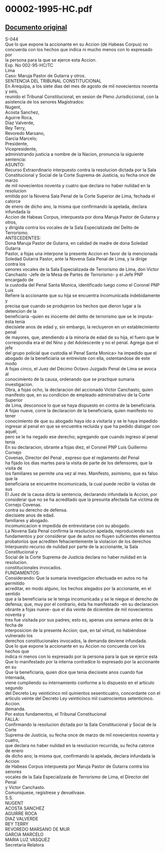 
00002-1995-HC.pdf
=================
  
[Documento original](https://tc.gob.pe/jurisprudencia/1996/00002-1995-HC.pdf)  
---  
S-044  
Que lo que expone la accionante en su Accion (de Habeas Corpus) no  
concuerda con los hechos que indica ni mucho menos con lo expresado por  
la persona para la que se ejerce esta Accion.  
Exp. No 002-95-HC/TC  
Lima  
Caso: Maruja Pastor de Gutarra y otros.  
SENTENCIA DEL TRIBUNAL CONSTITUCIONAL  
En Arequipa, a los siete dias del mes de agosto de mil novecientos noventa y seis,  
reunido el Tribunal Constitucional, en sesion de Pleno Jurisdiccional, con la  
asistencia de los senores Magistrados:  
Nugent,  
Acosta Sanchez,  
Aguirre Roca,  
Diaz Valverde,  
Rey Terry,  
Revoredo Marsano,  
Garcia Marcelo;  
Presidente,  
Vicepresidente,  
administrando justicia a nombre de la Nacion, pronuncia la siguiente sentencia:  
ASUNTO:  
Recurso Extraordinario interpuesto contra la resolucion dictada por la Sala  
Constitucional y Social de la Corte Suprema de Justicia, su fecha once de marzo  
de mil novecientos noventa y cuatro que declara no haber nulidad en la resolucion  
emitida por la Novena Sala Penal de la Corte Superior de Lima, fechada el catorce  
de enero de dicho ano, la misma que confirmando la apelada, declara infundada la  
Accion de Habeas Corpus, interpuesta por dona Maruja Pastor de Gutarra y otros,  
y dirigida contra los vocales de la Sala Especializada del Delito de Terrorismo.  
ANTECEDENTES:  
Dona Maruja Pastor de Gutarra, en calidad de madre de dona Soledad Gutarra  
Pastor, a fojas una interpone la presente Accion en favor de la mencionada  
Soledad Gutarra Pastor, ante la Novena Sala Penal de Lima, y la dirige contra los  
senores vocales de la Sala Especializada de Terrorismo de Lima, don Victor  
Canchasto -Jefe de la Mesa de Partes de Terrorismo- y el Jefe PNP encargado de  
la custodia del Penal Santa Monica, identificado luego como el Coronel PNP Luis  
Refiere la accionante que su hija se encuentra incomunicada indebidamente y  
precisa que cuando se produjeron los hechos que dieron lugar a la detencion de la  
beneficiaria -quien es inocente del delito de terrorismo que se le imputa- ésta tenia  
diecisiete anos de edad y, sin embargo, la recluyeron en un establecimiento penal  
de mayores, que, atendiendo a la minoria de edad de su hija, el fuero que le  
correspondia era el del Nino y del Adolescente y no el penal. Agrega que el jefe  
del grupo policial que custodia el Penal Santa Monica> ha impedido que el  
abogado de la beneficiaria se entreviste con ella, ostentandose de este modo  
A fojas cinco, el Juez del Décimo Octavo Juzgado Penal de Lima se avoca al  
conocimiento de la causa, ordenando que se practique sumaria investigacion.  
Obra, a fojas ocho, la declaracion del accionado Victor Canchasto, quien  
manifesto que, en su condicion de empleado administrativo de la Corte Superior  
de Lima, desconoce lo que se haya dispuesto en contra de la beneficiaria.  
A fojas nueve, corre la declaracion de la beneficiaria, quien manifesto no tener  
conocimiento de que su abogado haya ido a visitarla y se le haya impedido  
ingresar al penal en que se encuentra recluida y que ha pedido dialogar con aquél,  
pero se le ha negado ese derecho; agregando que cuando ingreso al penal tenia  
En su declaracion, obrante a fojas diez, el Coronel PNP Luis Guillermo Cornejo  
Covenas, Director del Penal <Santa Monica>, expreso que el reglamento del Penal  
ha fijado los dias martes para la visita de parte de los defensores; que la visita de  
los familiares se permite una vez al mes. Manifesto, asimismo, que es falso que la  
beneficiaria se encuentre incomunicada, la cual puede recibir la visitas de sus  
El Juez de la causa dicta la sentencia, declarando infundada la Accion, por  
considerar que no se ha acreditado que la presunta afectada fue victima de  
Cornejo Covenas.  
contra su derecho de defensa.  
diecisiete anos de edad.  
familiares y abogado.  
incomunicacion e impedida de entrevistarse con su abogado.  
La Novena Sala Penal confirma la resolucion apelada, reproduciendo sus  
fundamentos y por considerar que de autos no fluyen suficientes elementos  
probatorios que acrediten fehacientemente la violacion de los derechos  
Interpuesto recurso de nulidad por parte de la accionante, la Sala Constitucional y  
Social de la Corte Suprema de Justicia declara no haber nulidad en la resolucion.  
constitucionales invocados.  
FUNDAMENTOS:  
Considerando: Que la sumaria investigacion efectuada en autos no ha permitido  
acreditar, en modo alguno, los hechos alegados por la accionante, en el sentido  
que a la beneficiaria se le tenga incomunicada y se le niegue el derecho de  
defensa; que, muy por el contrario, ésta ha manifestado -en su declaracion  
obrante a fojas nueve- que el dia veinte de diciembre de mil novecientos noventa y  
tres fue visitada por sus padres; esto es, apenas una semana antes de la fecha de  
interposicion de la presente Accion; que, en tal virtud, no habiéndose vulnerado los  
derechos constitucionales invocados, la demanda deviene infundada.  
Que lo que expone la accionante en su Accion no concuerda con los hechos que  
indica ni menos con lo expresado por la persona para la que se ejerce esta  
Que lo manifestado por la interna contradice lo expresado por la accionante en su  
Que la beneficiaria, quien dice que tenia diecisiete anos cuando fue internada,  
viene cumpliendo su internamiento conforme a lo dispuesto en el articulo segundo  
del Decreto Ley veinticinco mil quinientos sesenticuatro, concordante con el  
articulo veinte del Decreto Ley veinticinco mil cuatrocientos setenticinco.  
Accion.  
demanda.  
Por estos fundamentos, el Tribunal Constitucional  
FALLA:  
Confirmando la resolucion dictada por la Sala Constitucional y Social de la Corte  
Suprema de Justicia, su fecha once de marzo de mil novecientos noventa y cuatro,  
que declara no haber nulidad en la resolucion recurrida, su fecha catorce de enero  
de dicho ano; la misma que, confirmando la apelada, declara infundada la Accion  
de Habeas Corpus interpuesta por Maruja Pastor de Gutarra contra los senores  
vocales de la Sala Especializada de Terrorismo de Lima, el Director del Penal  
<Santa Monica> y Victor Canchasto.  
Comuniquese, registrese y devuélvase.  
S.S.  
NUGENT  
ACOSTA SANCHEZ  
AGUIRRE ROCA  
DIAZ VALVERDE  
REY TERRY  
REVOREDO MARSANO DE MUR  
GARCIA MARCELO  
MARIA LUZ VASQUEZ  
Secretaria Relatora